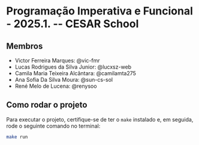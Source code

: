 # Programação Imperativa e Funcional - 2025.1. -- CESAR School

## Membros

<ul>
    <li>Victor Ferreira Marques: @vic-fmr</li>
    <li>Lucas Rodrigues da Silva Junior: @lucxsz-web</li>
    <li>Camila Maria Teixeira Alcântara: @camilamta275</li>
    <li>Ana Sofia Da Silva Moura: @sun-cs-sol</li>
    <li>René Melo de Lucena: @renysoo</li>
</ul>

## Como rodar o projeto

Para executar o projeto, certifique-se de ter o `make` instalado e, em seguida, rode o seguinte comando no terminal:

```bash
make run

